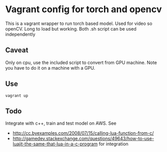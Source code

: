 
# Vagrant config for torch and opencv
This is a vagrant wrapper to run torch based model. Used for video so openCV.
Long to load but working. Both .sh script can be used independently

## Caveat
Only on cpu, use the included script to convert from GPU machine. Note you have to do it on a machine with a GPU.

## Use
`vagrant up`

## Todo
Integrate with c++, train and test model on AWS.
See
* http://cc.byexamples.com/2008/07/15/calling-lua-function-from-c/
* http://gamedev.stackexchange.com/questions/49643/how-to-use-luajit-the-same-that-lua-in-a-c-program
for integration
